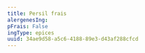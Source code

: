 ```yaml
---
title: Persil frais
alergenesIng:
pFrais: False
ingType: epices
uuid: 34ae9d58-a5c6-4188-89e3-d43af288cfcd
---
```

